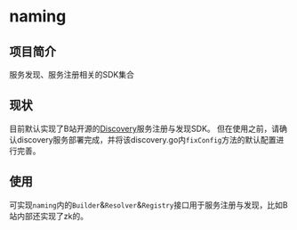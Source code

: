 # naming

## 项目简介

服务发现、服务注册相关的SDK集合

## 现状

目前默认实现了B站开源的[Discovery](https://github.com/go-kratos/discovery)服务注册与发现SDK。
但在使用之前，请确认discovery服务部署完成，并将该discovery.go内`fixConfig`方法的默认配置进行完善。

## 使用

可实现`naming`内的`Builder`&`Resolver`&`Registry`接口用于服务注册与发现，比如B站内部还实现了zk的。
